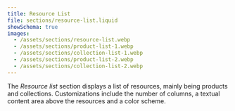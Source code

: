 ```yaml
---
title: Resource List
file: sections/resource-list.liquid
showSchema: true
images:
  - /assets/sections/resource-list.webp
  - /assets/sections/product-list-1.webp
  - /assets/sections/collection-list-1.webp
  - /assets/sections/product-list-2.webp
  - /assets/sections/collection-list-2.webp
---
```


The *Resource list* section displays a list of resources, mainly being products and collections. Customizations include the number of columns, a textual content area above the resources and a color scheme.
